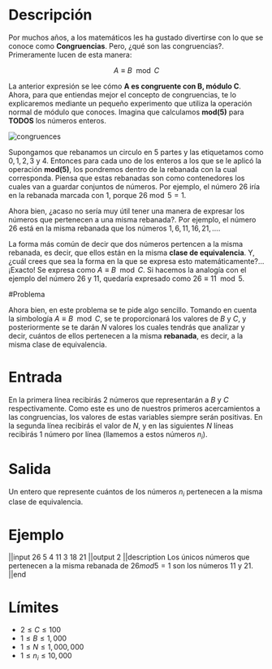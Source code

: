 # Descripción

Por muchos años, a los matemáticos les ha gustado divertirse con lo que se conoce como **Congruencias**. Pero, ¿qué son las congruencias?. Primeramente lucen de esta manera:

$$A \equiv B \mod C$$

La anterior expresión se lee cómo **A es congruente con B, módulo C**. Ahora, para que entiendas mejor el concepto de congruencias, te lo explicaremos mediante un pequeño experimento que utiliza la operación normal de módulo que conoces. Imagina que calculamos **mod(5)** para **TODOS** los números enteros.

![congruences](congruences.png)

Supongamos que rebanamos un circulo en 5 partes y las etiquetamos como $0,1,2,3$ y $4$. Entonces para cada uno de los enteros a los que se le aplicó la operación **mod(5)**, los pondremos dentro de la rebanada con la cual corresponda. Piensa que estas rebanadas son como contenedores los cuales van a guardar conjuntos de números. Por ejemplo, el número 26 iría en la rebanada marcada con 1, porque $26 \bmod 5 = 1$.

Ahora bien, ¿acaso no sería muy útil tener una manera de expresar los números que pertenecen a una misma rebanada?. Por ejemplo, el número 26 está en la misma rebanada que los números $1, 6, 11, 16, 21, \ldots$.

La forma más común de decir que dos números pertencen a la misma rebanada, es decir, que ellos están en la misma **clase de equivalencia**. Y, ¿cuál crees que sea la forma en la que se expresa esto matemáticamente?... ¡Exacto! Se expresa como $A \equiv B \mod C$. Si hacemos la analogía con el ejemplo del número 26 y 11, quedaría expresado como $26 \equiv 11 \mod 5$.

#Problema

Ahora bien, en este problema se te pide algo sencillo. Tomando en cuenta la simbología $A \equiv B \mod C$, se te proporcionará los valores de $B$ y $C$, y posteriormente se te darán $N$ valores los cuales tendrás que analizar y decir, cuántos de ellos pertenecen a la misma **rebanada**, es decir, a la misma clase de equivalencia.

# Entrada

En la primera línea recibirás 2 números que representarán a $B$ y $C$ respectivamente. Como este es uno de nuestros primeros acercamientos a las congruencias, los valores de estas variables siempre serán positivas. En la segunda línea recibirás el valor de $N$, y en las siguientes $N$ líneas recibirás 1 número por línea (llamemos a estos números $n_i$). 

# Salida
Un entero que represente cuántos de los números $n_i$ pertenecen a la misma clase de equivalencia.

# Ejemplo

||input
26 5
4
11
3
18
21
||output
2
||description
Los únicos números que pertenecen a la misma rebanada de $26 mod 5=1$ son los números 11 y 21.
||end

# Límites
* $2 \leq C \leq 100$
* $1 \leq B \leq 1,000$
* $1 \leq N \leq 1,000,000$
* $1 \leq n_i \leq 10,000$
